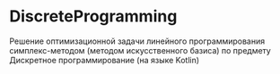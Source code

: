 # DiscreteProgramming
Решение оптимизационной задачи линейного программирования симплекс-методом (методом искусственного базиса) по предмету Дискретное программирование (на языке Kotlin)
